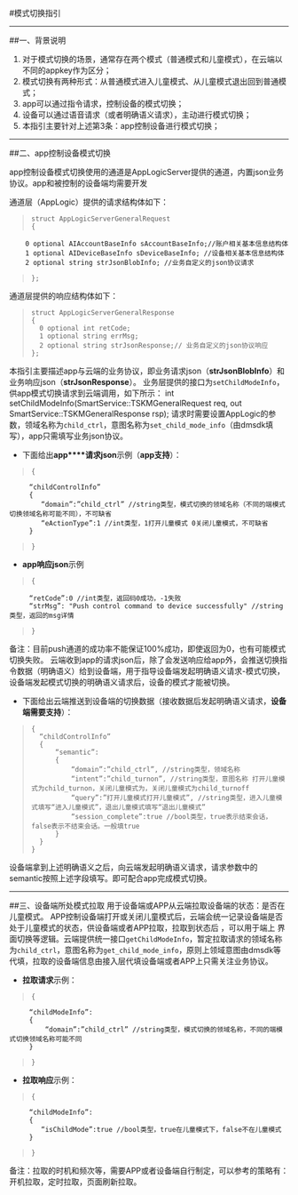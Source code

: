 #模式切换指引
***
##一、背景说明

1. 对于模式切换的场景，通常存在两个模式（普通模式和儿童模式），在云端以不同的appkey作为区分；
2. 模式切换有两种形式：从普通模式进入儿童模式、从儿童模式退出回到普通模式；
3. app可以通过指令请求，控制设备的模式切换；
4. 设备可以通过语音请求（或者明确语义请求），主动进行模式切换；
5. 本指引主要针对上述第3条：app控制设备进行模式切换；
***
##二、app控制设备模式切换
	
app控制设备模式切换使用的通道是AppLogicServer提供的通道，内置json业务协议。app和被控制的设备端均需要开发

通道层（AppLogic）提供的请求结构体如下：
>     struct AppLogicServerGeneralRequest
>     {
	    0 optional AIAccountBaseInfo sAccountBaseInfo;//账户相关基本信息结构体
	    1 optional AIDeviceBaseInfo sDeviceBaseInfo; //设备相关基本信息结构体
	    2 optional string strJsonBlobInfo; //业务自定义的json协议请求
>     };

通道层提供的响应结构体如下：
>     struct AppLogicServerGeneralResponse
>     {
> 	    0 optional int retCode;
> 	    1 optional string errMsg;
> 	    2 optional string strJsonResponse;// 业务自定义的json协议响应
>     };

本指引主要描述app与云端的业务协议，即业务请求json（**strJsonBlobInfo**）和业务响应json（**strJsonResponse**）。
业务层提供的接口为`setChildModeInfo`，供app模式切换请求到云端调用，如下所示：
    int setChildModeInfo(SmartService::TSKMGeneralRequest req, out SmartService::TSKMGeneralResponse rsp);
请求时需要设置AppLogic的参数，领域名称为`child_ctrl`，意图名称为`set_child_mode_info`（由dmsdk填写），app只需填写业务json协议。

- 下面给出**app****请求json**示例（**app支持**）：
>     {
	     “childControlInfo”
	     {
		    “domain”:”child_ctrl” //string类型，模式切换的领域名称（不同的端模式切换领域名称可能不同），不可缺省
		    “eActionType”:1 //int类型，1打开儿童模式 0关闭儿童模式，不可缺省
	     }
>     }


- **app响应json**示例 
>     {
	     “retCode”:0 //int类型，返回码0成功，-1失败
	     “strMsg”: "Push control command to device successfully" //string类型，返回的msg详情
>     }

备注：目前push通道的成功率不能保证100%成功，即使返回为0，也有可能模式切换失败。
云端收到app的请求json后，除了会发送响应给app外，会推送切换指令数据（明确语义）给到设备端，用于指导设备端发起明确语义请求-模式切换，设备端发起模式切换的明确语义请求后，设备的模式才能被切换。

- 下面给出云端推送到设备端的切换数据（接收数据后发起明确语义请求，**设备端需要支持**）：
> 
>     {
> 	    “childControlInfo”
> 	    {
> 		    “semantic”:
> 		    {
> 			    “domain”:”child_ctrl”, //string类型，领域名称
> 			    “intent”:”child_turnon”, //string类型，意图名称 打开儿童模式为child_turnon，关闭儿童模式为，关闭儿童模式为child_turnoff
> 			    “query”:”打开儿童模式打开儿童模式”, //string类型，进入儿童模式填写“进入儿童模式”，退出儿童模式填写“退出儿童模式”
> 			    “session_complete”:true //bool类型，true表示结束会话，false表示不结束会话。一般填true
> 		    }
> 	    }
>     }
设备端拿到上述明确语义之后，向云端发起明确语义请求，请求参数中的semantic按照上述字段填写。即可配合app完成模式切换。
***
##三、设备端所处模式拉取
用于设备端或APP从云端拉取设备端的状态：是否在儿童模式。
APP控制设备端打开或关闭儿童模式后，云端会统一记录设备端是否处于儿童模式的状态，供设备端或者APP拉取，拉取到状态后 ，可以用于端上 界面切换等逻辑。云端提供统一接口`getChildModeInfo`，暂定拉取请求的领域名称为`child_ctrl`，意图名称为`get_child_mode_info`，原则上领域意图由dmsdk等代填，拉取的设备端信息由接入层代填设备端或者APP上只需关注业务协议。

- **拉取请求**示例：

>     {
	     “childModeInfo”:
	     {
	    	 “domain”:”child_ctrl” //string类型，模式切换的领域名称，不同的端模式切换领域名称可能不同
	     }
>     }

- **拉取响应**示例：

>     {
	     “childModeInfo”:
	     {
			“isChildMode”:true //bool类型，true在儿童模式下，false不在儿童模式
	     }
>     }

备注：拉取的时机和频次等，需要APP或者设备端自行制定，可以参考的策略有：开机拉取，定时拉取，页面刷新拉取。
